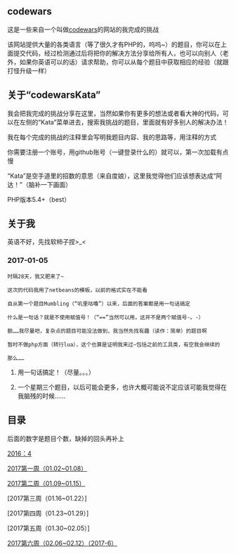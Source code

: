 ## codewars

这是一些来自一个叫做[codewars](https://www.codewars.com)的网站的我完成的挑战

该网站提供大量的各类语言（等了很久才有PHP的，呜呜~）的题目，你可以在上面提交代码，经过检测通过后将把你的解决方法分享给所有人，也可以向别人（老外，如果你英语可以的话）请求帮助，你可以从每个题目中获取相应的经验（就跟打怪升级一样）

## 关于“codewarsKata”

我会把我完成的挑战分享在这里，当然如果你有更多的想法或者看大神的代码，可以在左侧的“Kata”菜单进去，搜索我挑战的题目，里面就有好多别人的解决办法！

我在每个完成的挑战的注释里会写明我题目内容、我的思路等，用注释的方式

你需要注册一个账号，用github账号（一键登录什么的）就可以，第一次加载有点慢

“Kata”是空手道里的招数的意思（来自度娘），这里我觉得他们应该想表达成“阿达！”（脑补一下画面）

PHP版本5.4+（best）

## 关于我

英语不好，先找软柿子捏>_<

### 2017-01-05

    时隔28天，我又肥来了~

    这次的代码我用了netbeans的模板，以前的格式实在不能看

    自从第一个题目Mumbling（“叽里咕噜”）以来，后面的答案都是用一句话搞定

    什么是一句话？就是不使用赋值号！（“==”当然可以用，这并不是两个赋值号-。-）

    额……我尽量吧，复杂点的题目可能没法做到，我当然先找有趣（读作：简单）的题目啊

    暂时不做php方面（转行lua），这个也算是证明我来过~包括之前的工具类，有空我会继续的

    那么……

1. 用一句话搞定！（尽量。。。）

2. 一个星期三个题目，以后可能会更多，也许大概可能说不定应该可能我觉得在我脑残的时候……


## 目录

后面的数字是题目个数，缺掉的回头再补上

[2016：4](2016)

[2017第一周（01.02~01.08）](2017-1)

[2017第二周（01.09~01.15）](2017-2)

[2017第三周（01.16~01.22）]

[2017第四周（01.23~01.29）]

[2017第五周（01.30~02.05）]

[2017第六周（02.06~02.12）（2017-6）](2017-6)

